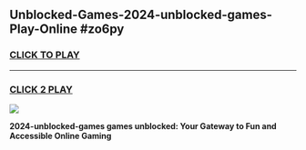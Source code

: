 
## Unblocked-Games-2024-unblocked-games-Play-Online #zo6py
<h3>
<a href="https://news.freeplayer.one?title=2024-unblocked-games&ref=3">CLICK TO PLAY</a></h3>
<hr>

<h3>
<a href="https://news.freeplayer.one?title=2024-unblocked-games&ref=3">CLICK 2 PLAY</a>
  
</h3>

<a href="https://news.freeplayer.one?title=2024-unblocked-games&ref=3"><img src="https://clearcache.store/games.png"></a>


**2024-unblocked-games games unblocked: Your Gateway to Fun and Accessible Online Gaming**

